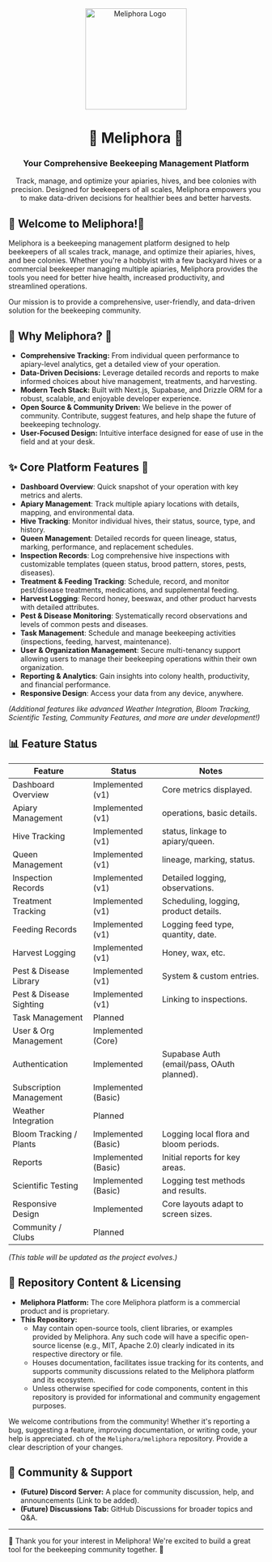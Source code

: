 <div align="center">
  <img src="[.github/public/img/Meliphora(200x200).jpg](https://github.com/Meliphora/.github/blob/b6e28a430934c1933869058f68018819485c93a4/public/img/Meliphora(200x200).jpg)" alt="Meliphora Logo" width="200" />
  <h1>🐝 Meliphora 🐝</h1>
  <h3>Your Comprehensive Beekeeping Management Platform</h3>
  <p>Track, manage, and optimize your apiaries, hives, and bee colonies with precision. Designed for beekeepers of all scales, Meliphora empowers you to make data-driven decisions for healthier bees and better harvests.</p>
</div>

## 👋 Welcome to Meliphora!🐝

Meliphora is a beekeeping management platform designed to help beekeepers of all scales track, manage, and optimize their apiaries, hives, and bee colonies. 
Whether you're a hobbyist with a few backyard hives or a commercial beekeeper managing multiple apiaries, Meliphora provides the tools you need for better hive health, increased productivity, and streamlined operations.

Our mission is to provide a comprehensive, user-friendly, and data-driven solution for the beekeeping community.

## 🤔 Why Meliphora? 🐝

*   **Comprehensive Tracking:** From individual queen performance to apiary-level analytics, get a detailed view of your operation.
*   **Data-Driven Decisions:** Leverage detailed records and reports to make informed choices about hive management, treatments, and harvesting.
*   **Modern Tech Stack:** Built with Next.js, Supabase, and Drizzle ORM for a robust, scalable, and enjoyable developer experience.
*   **Open Source & Community Driven:** We believe in the power of community. Contribute, suggest features, and help shape the future of beekeeping technology.
*   **User-Focused Design:** Intuitive interface designed for ease of use in the field and at your desk.

## ✨ Core Platform Features 🐝

*   **Dashboard Overview**: Quick snapshot of your operation with key metrics and alerts.
*   **Apiary Management**: Track multiple apiary locations with details, mapping, and environmental data.
*   **Hive Tracking**: Monitor individual hives, their status, source, type, and history.
*   **Queen Management**: Detailed records for queen lineage, status, marking, performance, and replacement schedules.
*   **Inspection Records**: Log comprehensive hive inspections with customizable templates (queen status, brood pattern, stores, pests, diseases).
*   **Treatment & Feeding Tracking**: Schedule, record, and monitor pest/disease treatments, medications, and supplemental feeding.
*   **Harvest Logging**: Record honey, beeswax, and other product harvests with detailed attributes.
*   **Pest & Disease Monitoring**: Systematically record observations and levels of common pests and diseases.
*   **Task Management**: Schedule and manage beekeeping activities (inspections, feeding, harvest, maintenance).
*   **User & Organization Management**: Secure multi-tenancy support allowing users to manage their beekeeping operations within their own organization.
*   **Reporting & Analytics**: Gain insights into colony health, productivity, and financial performance.
*   **Responsive Design**: Access your data from any device, anywhere.

*(Additional features like advanced Weather Integration, Bloom Tracking, Scientific Testing, Community Features, and more are under development!)*

## 📊 Feature Status

| Feature                     | Status                 | Notes                                       |
| --------------------------- | ---------------------- | ------------------------------------------- |
| Dashboard Overview          | Implemented (v1)       | Core metrics displayed.                     |
| Apiary Management           | Implemented (v1)       | operations, basic details.                  |
| Hive Tracking               | Implemented (v1)       | status, linkage to apiary/queen.            |
| Queen Management            | Implemented (v1)       | lineage, marking, status.                   |
| Inspection Records          | Implemented (v1)       | Detailed logging, observations.             |
| Treatment Tracking          | Implemented (v1)       | Scheduling, logging, product details.       |
| Feeding Records             | Implemented (v1)       | Logging feed type, quantity, date.          |
| Harvest Logging             | Implemented (v1)       | Honey, wax, etc.                            |
| Pest & Disease Library      | Implemented (v1)       | System & custom entries.                    |
| Pest & Disease Sighting     | Implemented (v1)       | Linking to inspections.                     |
| Task Management             | Planned                |                                             |
| User & Org Management       | Implemented (Core)     |                                             |
| Authentication              | Implemented            | Supabase Auth (email/pass, OAuth planned).  |
| Subscription Management     | Implemented (Basic)    |                                             |
| Weather Integration         | Planned                |                                             |
| Bloom Tracking / Plants     | Implemented (Basic)    | Logging local flora and bloom periods.      |
| Reports                     | Implemented (Basic)    | Initial reports for key areas.              |
| Scientific Testing          | Implemented (Basic)    | Logging test methods and results.           |
| Responsive Design           | Implemented            | Core layouts adapt to screen sizes.         |
| Community / Clubs           | Planned                |                                             |

*(This table will be updated as the project evolves.)*

## 📜 Repository Content & Licensing

*   **Meliphora Platform:** The core Meliphora platform is a commercial product and is proprietary.
*   **This Repository:**
    *   May contain open-source tools, client libraries, or examples provided by Meliphora. Any such code will have a specific open-source license (e.g., MIT, Apache 2.0) clearly indicated in its respective directory or file.
    *   Houses documentation, facilitates issue tracking for its contents, and supports community discussions related to the Meliphora platform and its ecosystem.
    *   Unless otherwise specified for code components, content in this repository is provided for informational and community engagement purposes.

We welcome contributions from the community! Whether it's reporting a bug, suggesting a feature, improving documentation, or writing code, your help is appreciated.
ch of the `Meliphora/meliphora` repository. Provide a clear description of your changes.

## 💬 Community & Support

*   **(Future) Discord Server:** A place for community discussion, help, and announcements (Link to be added).
*   **(Future) Discussions Tab:** GitHub Discussions for broader topics and Q&A.

---

🐝 Thank you for your interest in Meliphora! We're excited to build a great tool for the beekeeping community together. 🐝


